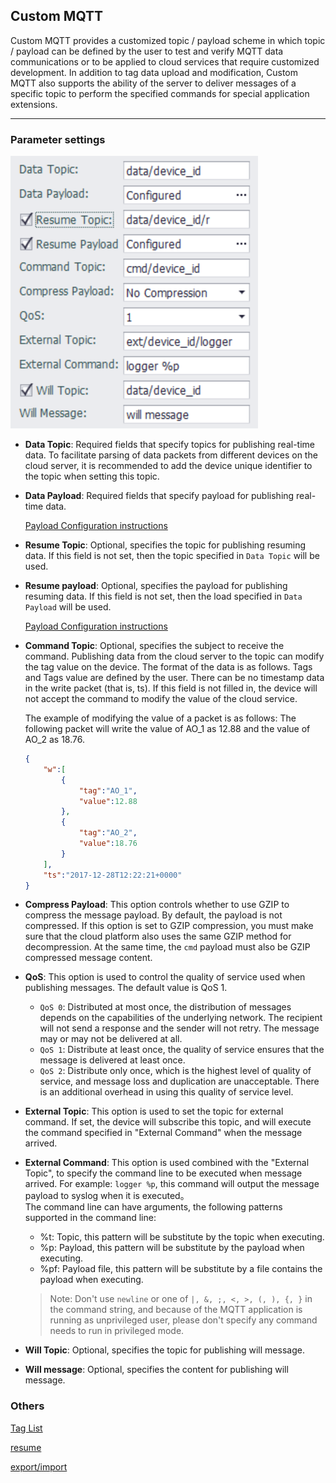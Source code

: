 

## Custom MQTT

Custom MQTT provides a customized topic / payload scheme in which topic / payload can be defined by the user to test and verify MQTT data communications or to be applied to cloud services that require customized development.
In addition to tag data upload and modification, Custom MQTT also supports the ability of the server to deliver messages of a specific topic to perform the specified commands for special application extensions.

---
### Parameter settings

![](CustomMQTT_1.png)

- **Data Topic**: Required fields that specify topics for publishing real-time data. To facilitate parsing of data packets from different devices on the cloud server, it is recommended to add the device unique identifier to the topic when setting this topic.
- **Data Payload**: Required fields that specify payload for publishing real-time data.

    [Payload Configuration instructions](../resume/Libextext.html)

- **Resume Topic**: Optional, specifies the topic for publishing resuming data. If this field is not set, then the topic specified in `Data Topic` will be used.

- **Resume payload**: Optional, specifies the payload for publishing resuming data. If this field is not set, then the load specified in `Data Payload` will be used.

    [Payload Configuration instructions](../resume/Libextext.html)

- **Command Topic**: Optional, specifies the subject to receive the command. Publishing data from the cloud server to the topic can modify the tag value on the device. The format of the data is as follows. Tags and Tags value are defined by the user. There can be no timestamp data in the write packet (that is, ts). If this field is not filled in, the device will not accept the command to modify the value of the cloud service.

   The example of modifying the value of a packet is as follows: The following packet will write the value of AO\_1 as 12.88 and the value of AO\_2 as 18.76.

   ```json
   {
       "w":[
           {
               "tag":"AO_1",
               "value":12.88
           },
           {
               "tag":"AO_2",
               "value":18.76
           }
       ],
       "ts":"2017-12-28T12:22:21+0000"
   }
   ```
  
- **Compress Payload**: This option controls whether to use GZIP to compress the message payload. By default, the payload is not compressed. If this option is set to GZIP compression, you must make sure that the cloud platform also uses the same GZIP method for decompression. At the same time, the `cmd` payload must also be GZIP compressed message content.

- **QoS**: This option is used to control the quality of service used when publishing messages. The default value is QoS 1.

   * `QoS 0`: Distributed at most once, the distribution of messages depends on the capabilities of the underlying network. The recipient will not send a response and the sender will not retry. The message may or may not be delivered at all.
   * `QoS 1`: Distribute at least once, the quality of service ensures that the message is delivered at least once.
   * `QoS 2`: Distribute only once, which is the highest level of quality of service, and message loss and duplication are unacceptable. There is an additional overhead in using this quality of service level.

- **External Topic**: This option is used to set the topic for external command. If set, the device will subscribe this topic, and will execute the command specified in "External Command" when the message arrived. 

- **External Command**: This option is used combined with the "External Topic", to specify the command line to be executed when message arrived.
For example: `logger %p`, this command will output the message payload to syslog when it is executed。<br>
The command line can have arguments, the following patterns supported in the command line:

	* %t: Topic, this pattern will be substitute by the topic when executing.
	* %p: Payload, this pattern will be substitute by the payload when executing.
	* %pf: Payload file, this pattern will be substitute by a file contains the payload when executing.

	> Note: Don't use `newline` or one of `|, &, ;, <, >, (, ), {, }` in the command string,
	and because of the MQTT application is running as unprivileged user, please don't specify any command needs to run in privileged mode.

- **Will Topic**: Optional, specifies the topic for publishing will message.

- **Will message**: Optional, specifies the content for publishing will message.

### Others

[Tag List](./others/TagList_Setting.html)   

[resume](./others/resume.html)

[export/import](./others/excel.html)